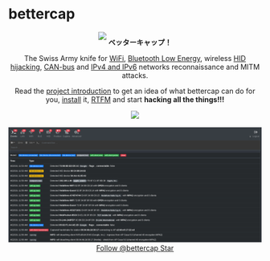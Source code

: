 # bettercap

<center>

<img src="/logo.png" width="250px" style="margin-bottom:10px"/>
<b>ベッターキャップ！</b>

The Swiss Army knife for [WiFi](/modules/wifi/), [Bluetooth Low Energy](/modules/ble/), wireless [HID hijacking](/modules/hid/), [CAN-bus](/modules/canbus/) and [IPv4 and IPv6](/modules/ethernet) networks reconnaissance and MITM attacks.

Read the [project introduction](/intro/) to get an idea of what bettercap can do for you, [install](/installation/) it, [RTFM](/usage/) and start **hacking all the things!!!**

<p align="center">
  <a href="https://discord.gg/btZpkp45gQ" target="_blank" title="Join our community!">
    <img src="https://dcbadge.limes.pink/api/server/https://discord.gg/btZpkp45gQ"/>
  </a>
</p>

<img src="https://raw.githubusercontent.com/bettercap/media/master/ui-events.png"/>

<a href="https://twitter.com/bettercap?ref_src=twsrc%5Etfw" class="nav-link twitter-follow-button" data-show-count="true">
Follow @bettercap
</a>
<a class="github-button" href="https://github.com/bettercap/bettercap" data-show-count="true" aria-label="Star bettercap/bettercap on GitHub">Star</a>

<div id="support">
    <div class="col"><i class="fab fa-linux"></i></div>
    <div class="col"><i class="fab fa-apple"></i></div>
    <div class="col"><i class="fab fa-windows"></i></div>
    <div class="col"><i class="fab fa-android"></i></div>
    <div class="col"><i class="fab fa-docker"></i></div>
</div>
</p>

</center>
